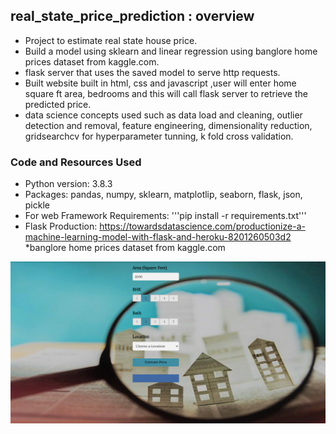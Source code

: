 ## real_state_price_prediction : overview
* Project to estimate real state house price.
* Build a model using sklearn and linear regression using banglore home prices dataset from kaggle.com.
* flask server that uses the saved model to serve http requests. 
* Built website built in html, css and javascript ,user will  enter home square ft area, bedrooms  and this  will call flask server to retrieve the predicted price.
* data science concepts used such as data load and cleaning, outlier detection and removal, feature engineering, dimensionality reduction, gridsearchcv for hyperparameter tunning, k fold cross validation.
### Code and Resources Used
* Python version: 3.8.3
* Packages: pandas, numpy, sklearn, matplotlip, seaborn, flask, json, pickle
* For web Framework Requirements: '''pip install -r requirements.txt'''
* Flask Production: https://towardsdatascience.com/productionize-a-machine-learning-model-with-flask-and-heroku-8201260503d2
 *banglore home prices dataset from kaggle.com
 
 
![](bhp.png)
